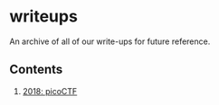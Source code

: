 writeups
========

An archive of all of our write-ups for future reference.

Contents
--------

1. [2018: picoCTF](picoCTF-2018/README.md)

